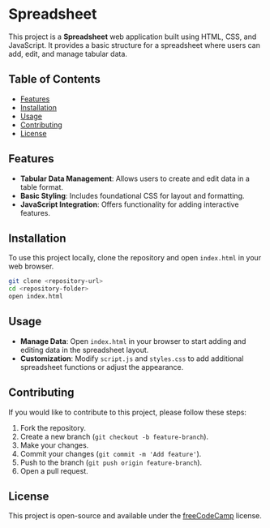 # Spreadsheet

This project is a **Spreadsheet** web application built using HTML, CSS, and JavaScript. It provides a basic structure for a spreadsheet where users can add, edit, and manage tabular data.

## Table of Contents

- [Features](#features)
- [Installation](#installation)
- [Usage](#usage)
- [Contributing](#contributing)
- [License](#license)

## Features

- **Tabular Data Management**: Allows users to create and edit data in a table format.
- **Basic Styling**: Includes foundational CSS for layout and formatting.
- **JavaScript Integration**: Offers functionality for adding interactive features.

## Installation

To use this project locally, clone the repository and open `index.html` in your web browser.

```bash
git clone <repository-url>
cd <repository-folder>
open index.html
```

## Usage

- **Manage Data**: Open `index.html` in your browser to start adding and editing data in the spreadsheet layout.
- **Customization**: Modify `script.js` and `styles.css` to add additional spreadsheet functions or adjust the appearance.

## Contributing

If you would like to contribute to this project, please follow these steps:

1. Fork the repository.
2. Create a new branch (`git checkout -b feature-branch`).
3. Make your changes.
4. Commit your changes (`git commit -m 'Add feature'`).
5. Push to the branch (`git push origin feature-branch`).
6. Open a pull request.

## License

This project is open-source and available under the [freeCodeCamp](https://www.freecodecamp.org) license.
